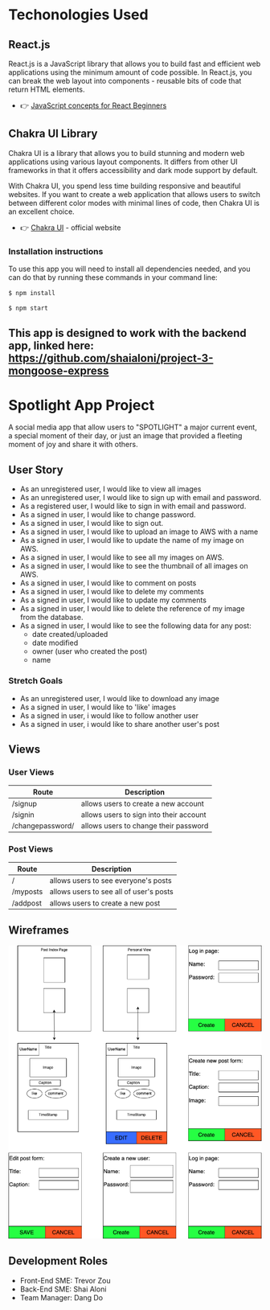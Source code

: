 # Techonologies Used

## React.js

React.js is a JavaScript library that allows you to build fast and efficient web applications using the minimum amount of code possible. In React.js, you can break the web layout into components - reusable bits of code that return HTML elements. 

- 👉 [JavaScript concepts for React Beginners](https://blog.appseed.us/10-javascript-concepts-for-react-beginners/)

## Chakra UI Library 

Chakra UI is a library that allows you to build stunning and modern web applications using various layout components. It differs from other UI frameworks in that it offers accessibility and dark mode support by default. 

With Chakra UI, you spend less time building responsive and beautiful websites. If you want to create a web application that allows users to switch between different color modes with minimal lines of code, then Chakra UI is an excellent choice.

- 👉 [Chakra UI](https://chakra-ui.com/) - official website  

### Installation instructions
To use this app you will need to install all dependencies needed, and you can do that by running these commands in your command line:

```
$ npm install
```
```
$ npm start
```

This app is designed to work with the backend app, linked here:
https://github.com/shaialoni/project-3-mongoose-express
------------

# Spotlight App Project 
A social media app that allow users to "SPOTLIGHT" a major current event, a special moment of their day, or just an image that provided a fleeting moment of joy and share it with others.

## User Story
- As an unregistered user, I would like to view all images
- As an unregistered user, I would like to sign up with email and password.
- As a registered user, I would like to sign in with email and password.
- As a signed in user, I would like to change password.
- As a signed in user, I would like to sign out.
- As a signed in user, I would like to upload an image to AWS with a name
- As a signed in user, I would like to update the name of my image on AWS.
- As a signed in user, I would like to see all my images on AWS.
- As a signed in user, I would like to see the thumbnail of all images on AWS.
- As a signed in user, I would like to comment on posts
- As a signed in user, I would like to delete my comments
- As a signed in user, I would like to update my comments
- As a signed in user, I would like to delete the reference of my image from the database.
- As a signed in user, I would like to see the following data for any post:
    - date created/uploaded
    - date modified
    - owner (user who created the post)
    - name

### Stretch Goals
- As an unregistered user, I would like to download any image
- As a signed in user, I would like to 'like' images
- As a signed in user, i would like to follow another user
- As a signed in user, i would like to share another user's post

## Views

### User Views

| Route | Description |
| ----| ----|
| /signup | allows users to create a new account |
| /signin | allows users to sign into their account |
| /changepassword/ | allows users to change their password |

### Post Views
| Route | Description|
| -------- | ------|
| /  | allows users to see everyone's posts|
| /myposts | allows users to see all of user's posts |
| /addpost | allows users to create a new post |

## Wireframes
![](planning/WireFrames.png)

## Development Roles 
- Front-End SME: Trevor Zou
- Back-End SME: Shai Aloni 
- Team Manager: Dang Do